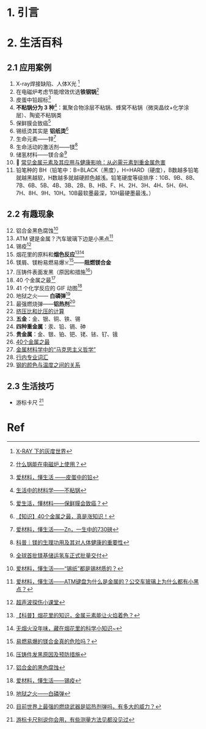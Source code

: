 # 1. 引言 

# 2. 生活百科 
## 2.1 应用案例 
1. X-ray焊接缺陷、人体X光 [^1]
2. 在电磁炉考虑节能增效优选**铁钢锅**[^2]
3. 皮蛋中铅超标[^3]
4. **不粘锅分为 3 种**[^4]：氟聚合物涂层不粘锅、蜂窝不粘锅（微突晶纹+化学涂层）、陶瓷不粘锅类
5. 保鲜膜会致癌[^5]
6. 锡纸烫其实是 **铝纸烫**[^6]
7. 生命元素——锌[^7]
8. 生命活动的激活剂——镁[^8]
9. 储氢材料——镁合金[^9]
10. 🌅 [常见金属元素及其应用与健康影响：从必需元素到重金属危害](https://mp.weixin.qq.com/s/s-QmS-Iv-PwZ7s0xXHddIA)
11. 铅笔种的 BH（铅笔中：B=BLACK（黑度），H=HARD（硬度），B数越多铅笔就越黑越软，H数越多就越硬颜色越浅。铅笔硬度等级排序：10B、9B、8B、7B、6B、5B、4B、3B、2B、B、HB、F、H、2H、3H、4H、5H、6H、7H、8H、9H、10H。10B最软墨最深，10H最硬墨最浅。）
## 2.2 有趣现象 
12. 铝合金黑色腐蚀[^10]
13. ATM 键是金属？汽车玻璃下边是小黑点[^11]
14. 锡疫[^12]
15. 烟花里的原料和**烟色反应**[^13][^14]
16. 镁屑、镁粉易燃易爆☠️[^15]——**阻燃镁合金**
17. 压铸件表面发黑（原因和措施[^16]）
18. 40 个金属之最[^17]
19. 41 个化学反应的 GIF 动图[^18]
20. 地狱之火—— **白磷弹**[^19]
21. 最强燃烧弹——**铝热剂**[^20]
22. [挤压比和比压的计算](https://mp.weixin.qq.com/s/ImMrMaeDBFrT-kT5lc5jfQ)
23. **五金**：金、银、铜、铁、锡
24. **四种重金属**：汞、铅、镉、砷
25. **贵金属**：金、银、铂、钯、铑、铱、钌、锇
26. [40个金属之最](https://mp.weixin.qq.com/s/U4gtq11hw4Sn5Gj5M6AU5Q)
27. [金属材料学中的“马克思主义哲学”](https://mp.weixin.qq.com/s/c2Atg_1Yd_grZx5GhnGvAw)
28. [行内专业词汇](https://mp.weixin.qq.com/s/ynSZvvVAttpqevNy8Gtb4A)
29. [钢的颜色与温度之间的关系](https://mp.weixin.qq.com/s/3EqnHZIyC3sdCUV0V_TK-A)



## 2.3 生活技巧 
- 游标卡尺 [^21]
# Ref 
[^1]: [X-RAY 下的灰度世界](https://mp.weixin.qq.com/s/u2xFixab34IveUIAGgFL-Q)
[^2]: [什么锅能在电磁炉上使用？](https://mp.weixin.qq.com/s/e-heZJUt588-5TmEbc7s7A)
[^3]: [爱材料，懂生活 ——皮蛋中的铅](https://mp.weixin.qq.com/s/RTP1BGtvZLcQb1UXTp0vWA)
[^4]: [生活中的材料学——不粘锅](https://mp.weixin.qq.com/s/Lo0YdFDfQroppxoJDwhwRg)
[^5]: [爱生活，懂材料——保鲜膜会致癌？](https://mp.weixin.qq.com/s/AEs8tHPGp-wqFMy4cd6QPg)
[^6]: [【知识】40个金属之最，真是涨知识！](https://mp.weixin.qq.com/s/U4gtq11hw4Sn5Gj5M6AU5Q)
[^7]: [爱材料，懂生活——Zn，一生中的730磅](https://mp.weixin.qq.com/s/zn_8KkplOhhYYGvgonNN9w)
[^8]: [科普｜镁的生理功用及其对人体健康的重要性](https://mp.weixin.qq.com/s/n3sZKDV0UYmUjhKlNUIIsg)

[^9]: [全球首批镁基储运氢车正式批量交付](https://mp.weixin.qq.com/s/tz_b7LWVm6S30Y7yK4DVSg)
[^10]: [爱材料，懂生活——“锡纸”都是锡材质的？](https://mp.weixin.qq.com/s/7Iz0gHrO6zEJWuKsvbTshw)
[^11]: [爱材料，懂生活——ATM键盘为什么是金属的？公交车玻璃上为什么都有小黑点？](https://mp.weixin.qq.com/s/lp0-7QOU1l9jhrFTHkaNEg)

[^12]: [超声波探伤小课堂](https://mp.weixin.qq.com/s/ahEAeJ811CJ99eglTjVriA)
[^13]: [【科普】烟花里的知识，金属元素能让火焰着色？](https://mp.weixin.qq.com/s/bpiwUkZ_4gSeru7ea2rKsw)
[^14]: [无烟火没年味，藏在烟花里的科学小知识~](https://mp.weixin.qq.com/s/LYgHp6tyadWMHSFhBXPUKw)
[^15]: [易燃易爆的镁合金真的危险吗？](https://mp.weixin.qq.com/s/8LzKPkdTK90pa3526FHP3A)

[^16]: [压铸件发黑原因及预防措施](https://mp.weixin.qq.com/s/YJAUdv__e_JOFKIh-iScVw)
[^17]: [铝合金的黑色腐蚀](https://mp.weixin.qq.com/s/B_eOyvxMfSHoytgc93lAqw)
[^18]: [爱材料，懂生活——锡疫](https://mp.weixin.qq.com/s/u-A7_rezK_5B01nbvKAhNA)
[^19]: [地狱之火——白磷弹](https://mp.weixin.qq.com/s/-_PNIDCgghrYRBesoSuinQ)
[^20]: [目前世界上最强的燃烧武器是铝热剂弹吗，有多大的威力？](https://mp.weixin.qq.com/s/gxOxnpQK0WSb4iWItz5-yg)

[^21]: [游标卡尺别说你会用，有些测量方法见都没见过](https://mp.weixin.qq.com/s/A5e68ILtJ04Lj3XC_QV-Ug)
[^22]: [41个化学反应的动图，让你和化学谈场恋爱](https://mp.weixin.qq.com/s/vbyN3QUxvsnSJj_3T77Rxg)

